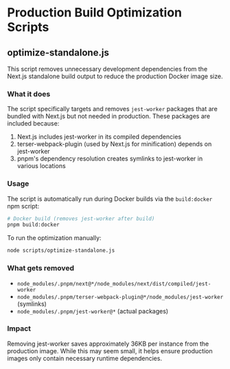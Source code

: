# Production Build Optimization Scripts

## optimize-standalone.js

This script removes unnecessary development dependencies from the Next.js standalone build output to reduce the production Docker image size.

### What it does

The script specifically targets and removes `jest-worker` packages that are bundled with Next.js but not needed in production. These packages are included because:

1. Next.js includes jest-worker in its compiled dependencies
1. terser-webpack-plugin (used by Next.js for minification) depends on jest-worker
1. pnpm's dependency resolution creates symlinks to jest-worker in various locations

### Usage

The script is automatically run during Docker builds via the `build:docker` npm script:

```bash
# Docker build (removes jest-worker after build)
pnpm build:docker
```

To run the optimization manually:

```bash
node scripts/optimize-standalone.js
```

### What gets removed

- `node_modules/.pnpm/next@*/node_modules/next/dist/compiled/jest-worker`
- `node_modules/.pnpm/terser-webpack-plugin@*/node_modules/jest-worker` (symlinks)
- `node_modules/.pnpm/jest-worker@*` (actual packages)

### Impact

Removing jest-worker saves approximately 36KB per instance from the production image. While this may seem small, it helps ensure production images only contain necessary runtime dependencies.
